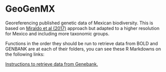 # GeoGenMX
Georeferencing published genetic data of Mexican biodiversity. This is based on [Miraldo et al (2017)](http://science.sciencemag.org/content/353/6307/1532.full) approach but adapted to a higher resolution for Mexico and including more taxonomic groups.

Functions in the order they should be run to retrieve data from BOLD and GENBANK are at each of their folders, you can see these R Markdowns on the following links:

[Instructions to retrieve data from Genebank.](/GENBANK/retrieve_genbank.Rmd)
